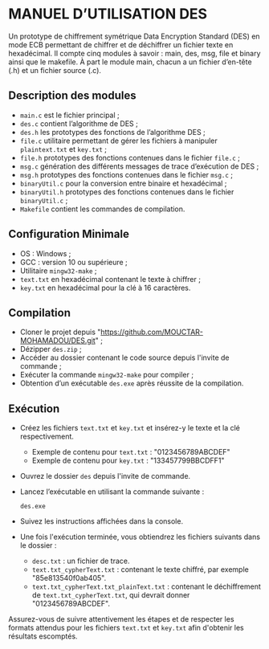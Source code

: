 # **MANUEL D’UTILISATION DES**

Un prototype de chiffrement symétrique Data Encryption Standard (DES) en mode ECB permettant de chiffrer et de déchiffrer un fichier texte en hexadécimal. Il compte cinq modules à savoir : main, des, msg, file et binary ainsi que le makefile. À part le module main, chacun a un fichier d’en-tête (.h) et un fichier source (.c).

## **Description des modules**

- `main.c` est le fichier principal ;
- `des.c` contient l’algorithme de DES ;
- `des.h` les prototypes des fonctions de l’algorithme DES ;
- `file.c` utilitaire permettant de gérer les fichiers à manipuler `plaintext.txt` et `key.txt` ;
- `file.h` prototypes des fonctions contenues dans le fichier `file.c` ;
- `msg.c` génération des différents messages de trace d’exécution de DES ;
- `msg.h` prototypes des fonctions contenues dans le fichier `msg.c` ;
- `binaryUtil.c` pour la conversion entre binaire et hexadécimal ;
- `binaryUtil.h` prototypes des fonctions contenues dans le fichier `binaryUtil.c` ;
- `Makefile` contient les commandes de compilation.

## **Configuration Minimale**

- OS : Windows ;
- GCC : version 10 ou supérieure ;
- Utilitaire `mingw32-make` ;
- `text.txt` en hexadécimal contenant le texte à chiffrer ;
- `key.txt` en hexadécimal pour la clé à 16 caractères.

## **Compilation**

- Cloner le projet depuis "https://github.com/MOUCTAR-MOHAMADOU/DES.git" ;
- Dézipper `des.zip` ;
- Accéder au dossier contenant le code source depuis l'invite de commande ;
- Exécuter la commande `mingw32-make` pour compiler ;
- Obtention d’un exécutable `des.exe` après réussite de la compilation.

## **Exécution**

- Créez les fichiers `text.txt` et `key.txt` et insérez-y le texte et la clé respectivement.
  - Exemple de contenu pour `text.txt` : "0123456789ABCDEF"
  - Exemple de contenu pour `key.txt` : "133457799BBCDFF1"

- Ouvrez le dossier `des` depuis l'invite de commande.

- Lancez l’exécutable en utilisant la commande suivante :
  ```shell
  des.exe
  ```
  
- Suivez les instructions affichées dans la console.

- Une fois l'exécution terminée, vous obtiendrez les fichiers suivants dans le dossier :
  - `desc.txt` : un fichier de trace.
  - `text.txt_cypherText.txt` : contenant le texte chiffré, par exemple "85e813540f0ab405".
  - `text.txt_cypherText.txt_plainText.txt` : contenant le déchiffrement de `text.txt_cypherText.txt`, qui devrait donner "0123456789ABCDEF".

Assurez-vous de suivre attentivement les étapes et de respecter les formats attendus pour les fichiers `text.txt` et `key.txt` afin d'obtenir les résultats escomptés.

